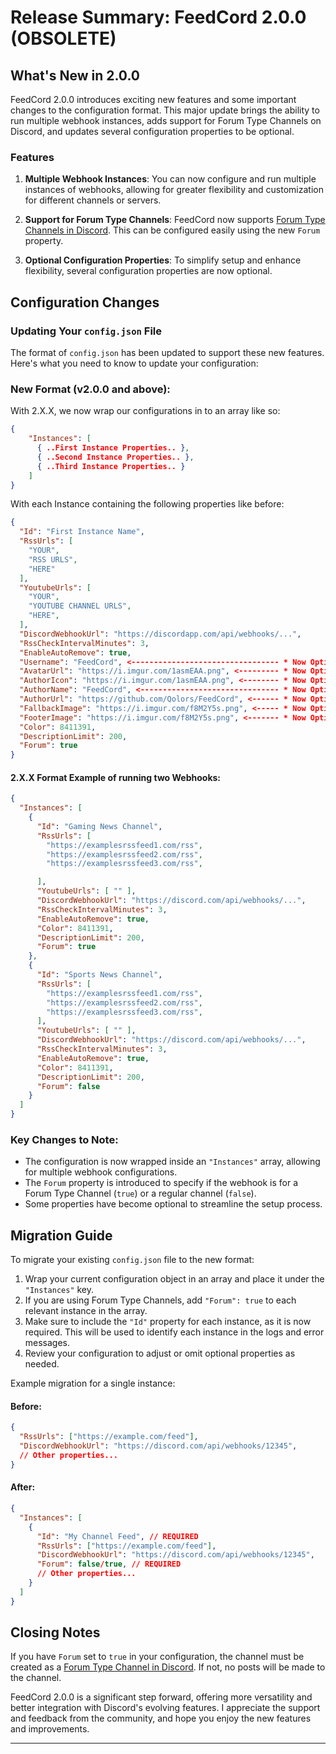 ﻿# Release Summary: FeedCord 2.0.0 (OBSOLETE)

## What's New in 2.0.0

FeedCord 2.0.0 introduces exciting new features and some important changes to the configuration format. This major update brings the ability to run multiple webhook instances, adds support for Forum Type Channels on Discord, and updates several configuration properties to be optional.

### Features

1. **Multiple Webhook Instances**: You can now configure and run multiple instances of webhooks, allowing for greater flexibility and customization for different channels or servers.

2. **Support for Forum Type Channels**: FeedCord now supports [Forum Type Channels in Discord](https://discord.com/blog/forum-channels-space-for-organized-conversation). This can be configured easily using the new `Forum` property.

3. **Optional Configuration Properties**: To simplify setup and enhance flexibility, several configuration properties are now optional.

## Configuration Changes

### Updating Your `config.json` File

The format of `config.json` has been updated to support these new features. Here's what you need to know to update your configuration:

### New Format (v2.0.0 and above):
With 2.X.X, we now wrap our configurations in to an array like so:

```json
{
    "Instances": [
      { ..First Instance Properties.. },
      { ..Second Instance Properties.. },
      { ..Third Instance Properties.. }
    ]
}

```

With each Instance containing the following properties like before:

```json
{
  "Id": "First Instance Name",
  "RssUrls": [
    "YOUR",
    "RSS URLS",
    "HERE"
  ],
  "YoutubeUrls": [
    "YOUR",
    "YOUTUBE CHANNEL URLS",
    "HERE",
  ],
  "DiscordWebhookUrl": "https://discordapp.com/api/webhooks/...",
  "RssCheckIntervalMinutes": 3,
  "EnableAutoRemove": true,
  "Username": "FeedCord", <--------------------------------- * Now Optional
  "AvatarUrl": "https://i.imgur.com/1asmEAA.png", <--------- * Now Optional
  "AuthorIcon": "https://i.imgur.com/1asmEAA.png", <-------- * Now Optional
  "AuthorName": "FeedCord", <------------------------------- * Now Optional
  "AuthorUrl": "https://github.com/Qolors/FeedCord", <------ * Now Optional
  "FallbackImage": "https://i.imgur.com/f8M2Y5s.png", <----- * Now Optional
  "FooterImage": "https://i.imgur.com/f8M2Y5s.png", <------- * Now Optional
  "Color": 8411391,
  "DescriptionLimit": 200,
  "Forum": true
}
```

#### 2.X.X Format Example of running two Webhooks:


```json
{
  "Instances": [
    {
      "Id": "Gaming News Channel",
      "RssUrls": [
        "https://examplesrssfeed1.com/rss",
        "https://examplesrssfeed2.com/rss",
        "https://examplesrssfeed3.com/rss",

      ],
      "YoutubeUrls": [ "" ],
      "DiscordWebhookUrl": "https://discord.com/api/webhooks/...",
      "RssCheckIntervalMinutes": 3,
      "EnableAutoRemove": true,
      "Color": 8411391,
      "DescriptionLimit": 200,
      "Forum": true
    },
    {
      "Id": "Sports News Channel",
      "RssUrls": [
        "https://examplesrssfeed1.com/rss",
        "https://examplesrssfeed2.com/rss",
        "https://examplesrssfeed3.com/rss",
      ],
      "YoutubeUrls": [ "" ],
      "DiscordWebhookUrl": "https://discord.com/api/webhooks/...",
      "RssCheckIntervalMinutes": 3,
      "EnableAutoRemove": true,
      "Color": 8411391,
      "DescriptionLimit": 200,
      "Forum": false
    }
  ]  
}
```

### Key Changes to Note:

- The configuration is now wrapped inside an `"Instances"` array, allowing for multiple webhook configurations.
- The `Forum` property is introduced to specify if the webhook is for a Forum Type Channel (`true`) or a regular channel (`false`).
- Some properties have become optional to streamline the setup process.

## Migration Guide

To migrate your existing `config.json` file to the new format:

1. Wrap your current configuration object in an array and place it under the `"Instances"` key.
2. If you are using Forum Type Channels, add `"Forum": true` to each relevant instance in the array.
3. Make sure to include the `"Id"` property for each instance, as it is now required. This will be used to identify each instance in the logs and error messages.
4. Review your configuration to adjust or omit optional properties as needed.

Example migration for a single instance:

#### Before:

```json
{
  "RssUrls": ["https://example.com/feed"],
  "DiscordWebhookUrl": "https://discord.com/api/webhooks/12345",
  // Other properties...
}
```

#### After:

```json
{
  "Instances": [
    {
      "Id": "My Channel Feed", // REQUIRED
      "RssUrls": ["https://example.com/feed"],
      "DiscordWebhookUrl": "https://discord.com/api/webhooks/12345",
      "Forum": false/true, // REQUIRED
      // Other properties...
    }
  ]
}
```

## Closing Notes

If you have `Forum` set to `true` in your configuration, the channel must be created as a [Forum Type Channel in Discord](https://support.discord.com/hc/en-us/articles/6208479917079-Forum-Channels-FAQ#h_01G69FKE0ZAX9C65DCGMJGQKFE). If not, no posts will be made to the channel.

FeedCord 2.0.0 is a significant step forward, offering more versatility and better integration with Discord's evolving features. I appreciate the support and feedback from the community, and hope you enjoy the new features and improvements.

---
